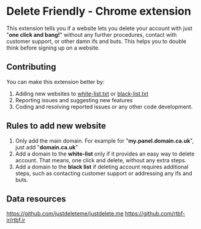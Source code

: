 # Delete Friendly - Chrome extension
This extension tells you if a website lets you delete your account with just "**one click and bang!**" without any further procedures, contact with customer support, or other damn ifs and buts. This helps you to double think before signing up on a website.

## Contributing
You can make this extension better by:
1. Adding new websites to [white-list.txt](white-list.txt) or [black-list.txt](black-list.txt)
2. Reporting issues and suggesting new features
3. Coding and resolving reported issues or any other code development.

## Rules to add new website

1. Only add the main domain. For example for "**my.panel.domain.ca.uk**", just add "**domain.ca.uk**"
2. Add a domain to the **white-list** only if it provides an easy way to delete account. That means, one click and delete, without any extra steps.
3. Add a domain to the **black list** if deleting account requires additional steps, such as contacting customer support or addressing any ifs and buts.

## Data resources
https://github.com/justdeleteme/justdelete.me
https://github.com/rtbf-ir/rtbf.ir
